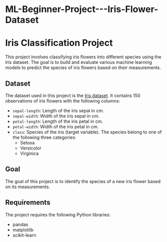 # ML-Beginner-Project---Iris-Flower-Dataset

# Iris Classification Project

This project involves classifying iris flowers into different species using the Iris dataset. The goal is to build and evaluate various machine learning models to predict the species of iris flowers based on their measurements.

## Dataset

The dataset used in this project is the [Iris dataset](https://raw.githubusercontent.com/jbrownlee/Datasets/master/iris.csv). It contains 150 observations of iris flowers with the following columns:
- `sepal-length`: Length of the iris sepal in cm.
- `sepal-width`: Width of the iris sepal in cm.
- `petal-length`: Length of the iris petal in cm.
- `petal-width`: Width of the iris petal in cm.
- `class`: Species of the iris (target variable). The species belong to one of the following three categories:
  - Setosa
  - Versicolor
  - Virginica

## Goal

The goal of this project is to identify the species of a new iris flower based on its measurements.

## Requirements

The project requires the following Python libraries:
- pandas
- matplotlib
- scikit-learn



